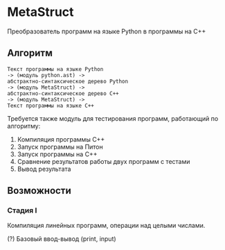 # MetaStruct

Преобразователь программ на языке Python в программы на C++

## Алгоритм

```
Текст программы на языке Python 
-> (модуль python.ast) ->
абстрактно-синтаксическое дерево Python 
-> (модуль MetaStruct) ->
абстрактно-синтаксическое дерево C++ 
-> (модуль MetaStruct) ->
Текст программы на языке C++
```

Требуется также модуль для тестирования программ, работающий по алгоритму:

1. Компиляция программы C++
2. Запуск программы на Питон
3. Запуск программы на C++
4. Сравнение результатов работы двух программ с тестами
5. Вывод результата

## Возможности

### Стадия I

Компиляция линейных программ, операции над целыми числами.

(?) Базовый ввод-вывод (print, input)
